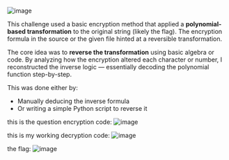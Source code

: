 ![image](https://github.com/user-attachments/assets/56fe581f-65bc-4231-8930-be2ef02be6c0)


This challenge used a basic encryption method that applied a **polynomial-based transformation** to the original string (likely the flag). The encryption formula in the source or the given file hinted at a reversible transformation.

The core idea was to **reverse the transformation** using basic algebra or code. By analyzing how the encryption altered each character or number, I reconstructed the inverse logic — essentially decoding the polynomial function step-by-step.

This was done either by:
- Manually deducing the inverse formula
- Or writing a simple Python script to reverse it

this is the question encryption code:
![image](https://github.com/user-attachments/assets/f93a76c1-210c-44c4-b358-e07e9205e2a8)

this is my working decryption code:
![image](https://github.com/user-attachments/assets/503483f6-d5c7-454d-b531-40a042e32650)

the flag:
![image](https://github.com/user-attachments/assets/3c88d8fb-5cbc-41cb-80c4-6c3c3caa62e9)
